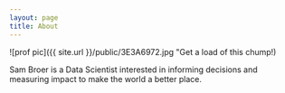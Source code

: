 ```yaml
---
layout: page
title: About
---
```



![prof pic]({{ site.url }}/public/3E3A6972.jpg "Get a load of this chump!)


Sam Broer is a Data Scientist interested in informing decisions and measuring impact to make the world a better place.

